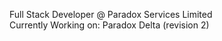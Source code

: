 Full Stack Developer @ Paradox Services Limited<br />
Currently Working on: Paradox Delta (revision 2)
 


<!---
chunkban/chunkban is a ✨ special ✨ repository because its `README.md` (this file) appears on your GitHub profile.
You can click the Preview link to take a look at your changes.
--->
